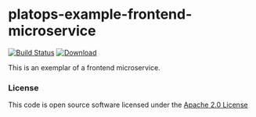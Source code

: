 # platops-example-frontend-microservice

[![Build Status](https://travis-ci.org/hmrc/platops-example-frontend-microservice.svg)](https://travis-ci.org/hmrc/platops-example-frontend-microservice) [ ![Download](https://api.bintray.com/packages/hmrc/releases/platops-example-frontend-microservice/images/download.svg) ](https://bintray.com/hmrc/releases/platops-example-frontend-microservice/_latestVersion)

This is an exemplar of a frontend microservice. 

### License

This code is open source software licensed under the [Apache 2.0 License]("http://www.apache.org/licenses/LICENSE-2.0.html")
